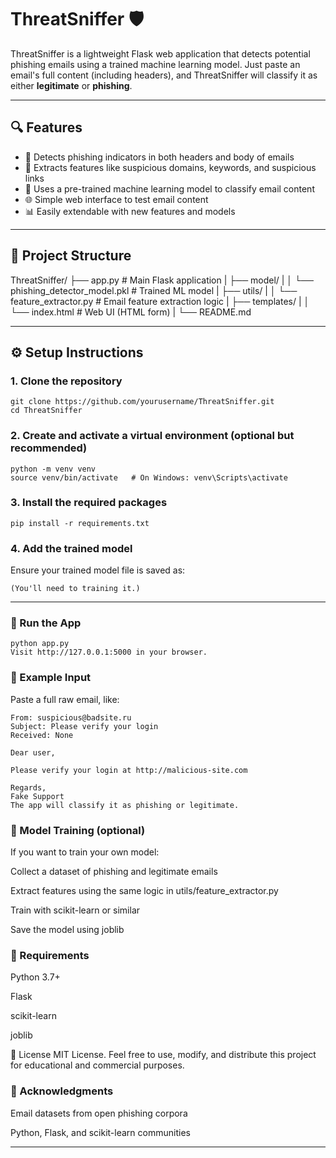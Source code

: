 # ThreatSniffer 🛡️

ThreatSniffer is a lightweight Flask web application that detects potential phishing emails using a trained machine learning model. Just paste an email's full content (including headers), and ThreatSniffer will classify it as either **legitimate** or **phishing**.

---

## 🔍 Features

- 🚨 Detects phishing indicators in both headers and body of emails
- 🔬 Extracts features like suspicious domains, keywords, and suspicious links
- 🧠 Uses a pre-trained machine learning model to classify email content
- 🌐 Simple web interface to test email content
- 📊 Easily extendable with new features and models

---

## 📁 Project Structure

ThreatSniffer/
├── app.py # Main Flask application
|
├── model/
|
│ └── phishing_detector_model.pkl # Trained ML model
|
├── utils/
|
│ └── feature_extractor.py # Email feature extraction logic
|
├── templates/
|
│ └── index.html # Web UI (HTML form)
|
└── README.md



---

## ⚙️ Setup Instructions

### 1. Clone the repository

```
git clone https://github.com/yourusername/ThreatSniffer.git
cd ThreatSniffer
```

### 2. Create and activate a virtual environment (optional but recommended)
```
python -m venv venv
source venv/bin/activate   # On Windows: venv\Scripts\activate
```

### 3. Install the required packages
```
pip install -r requirements.txt
```

### 4. Add the trained model
Ensure your trained model file is saved as:

```model/phishing_detector_model.pkl
(You'll need to training it.)
```

---

### 🚀 Run the App
```
python app.py
Visit http://127.0.0.1:5000 in your browser.
```

### 🧪 Example Input
Paste a full raw email, like:

```
From: suspicious@badsite.ru
Subject: Please verify your login
Received: None

Dear user,

Please verify your login at http://malicious-site.com

Regards,
Fake Support
The app will classify it as phishing or legitimate.
```

### 🧠 Model Training (optional)
If you want to train your own model:

Collect a dataset of phishing and legitimate emails

Extract features using the same logic in utils/feature_extractor.py

Train with scikit-learn or similar

Save the model using joblib

### 📌 Requirements
Python 3.7+

Flask

scikit-learn

joblib

📄 License
MIT License. Feel free to use, modify, and distribute this project for educational and commercial purposes.

### 🙌 Acknowledgments
Email datasets from open phishing corpora

Python, Flask, and scikit-learn communities



---








